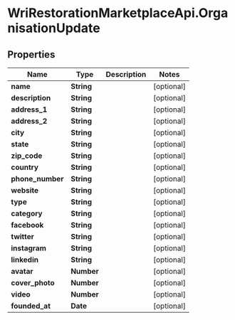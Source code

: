 # WriRestorationMarketplaceApi.OrganisationUpdate

## Properties
Name | Type | Description | Notes
------------ | ------------- | ------------- | -------------
**name** | **String** |  | [optional] 
**description** | **String** |  | [optional] 
**address_1** | **String** |  | [optional] 
**address_2** | **String** |  | [optional] 
**city** | **String** |  | [optional] 
**state** | **String** |  | [optional] 
**zip_code** | **String** |  | [optional] 
**country** | **String** |  | [optional] 
**phone_number** | **String** |  | [optional] 
**website** | **String** |  | [optional] 
**type** | **String** |  | [optional] 
**category** | **String** |  | [optional] 
**facebook** | **String** |  | [optional] 
**twitter** | **String** |  | [optional] 
**instagram** | **String** |  | [optional] 
**linkedin** | **String** |  | [optional] 
**avatar** | **Number** |  | [optional] 
**cover_photo** | **Number** |  | [optional] 
**video** | **Number** |  | [optional] 
**founded_at** | **Date** |  | [optional] 


